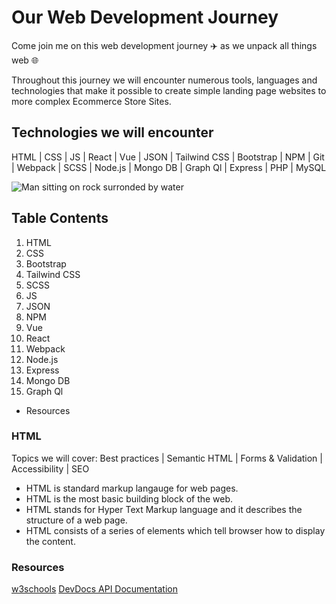 # Our Web Development Journey

Come join me on this web development journey :airplane: as we unpack all things web :globe_with_meridians:

Throughout this journey we will encounter numerous tools, languages and technologies that make it possible to create simple landing page websites to more complex Ecommerce Store Sites.

## Technologies we will encounter
HTML | CSS | JS | React | Vue | JSON | Tailwind CSS | Bootstrap | NPM | Git | Webpack | SCSS | Node.js | Mongo DB | Graph Ql | Express | PHP | MySQL 

![Man sitting on rock surronded by water](https://images.unsplash.com/photo-1526779259212-939e64788e3c?ixlib=rb-1.2.1&ixid=MnwxMjA3fDB8MHxwaG90by1wYWdlfHx8fGVufDB8fHx8&auto=format&fit=crop&w=874&q=80)

## Table Contents
1. HTML
2. CSS
3. Bootstrap
4. Tailwind CSS
5. SCSS
6. JS
7. JSON
8. NPM
9. Vue
10. React
11. Webpack
12. Node.js
13. Express
14. Mongo DB
15. Graph Ql

- Resources


### HTML

Topics we will cover: Best practices | Semantic HTML | Forms & Validation | Accessibility | SEO

- HTML is standard markup langauge for web pages.
- HTML is the most basic building block of the web.
- HTML stands for Hyper Text Markup language and it describes the structure of a web page.
- HTML consists of a series of elements which tell browser how to display the content.


### Resources
[w3schools](https://www.w3schools.com/)
[DevDocs API Documentation](https://devdocs.io/)